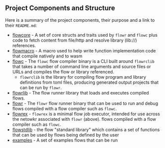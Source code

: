 ## Project Components and Structure

Here is a summary of the project components, their purpose and a link to their `README.md`:

* [flowcore](../../flowcore/README.md) - A set of core structs and traits used by `flowr` and `flowc` plus code 
  to fetch content from file/http and resolve library (lib://) references.
* [flowmacro](../../flowmacro/README.md) - A macro used to help write function implementation code that compile natively
  and to wasm
* [flowc](../../flowc/README.md) - The `flowc` flow compiler binary is a CLI built around `flowrclib` that 
  takes a number of command line arguments and source files or URLs and compiles the flow or library referenced.
    * `flowrclib` is the library for compiling flow program and library definitions from toml 
      files, producing generated output projects that can be run by `flowr`.
* [flowrlib](../../flowr/README.md) - The flow runner library that loads and executes compiled flows.
* [flowr](../../flowr/README.md) - The `flowr` flow runner binary that can be used to run and debug 
  flows compiled with a flow compiler such as `flowc`.
* [flowrex](../../flowr/README.md) - `flowrex` is a minimal flow job executor, intended for use across the netowkr 
  associated with `flowr` (above).
  flows compiled with a flow compiler such as `flowc`.
* [flowstdlib](../../flowstdlib/README.md) - the flow "standard library" which contains a set of functions that 
  can be 
  used by flows being defined by the user
* [examples](../../flowr/examples/README.md) - A set of examples flows that can be run